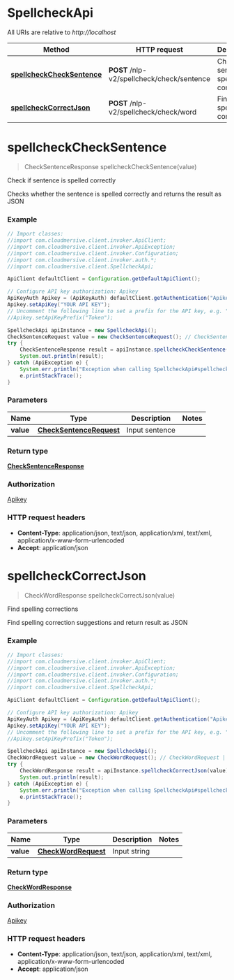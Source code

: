 # SpellcheckApi

All URIs are relative to *http://localhost*

Method | HTTP request | Description
------------- | ------------- | -------------
[**spellcheckCheckSentence**](SpellcheckApi.md#spellcheckCheckSentence) | **POST** /nlp-v2/spellcheck/check/sentence | Check if sentence is spelled correctly
[**spellcheckCorrectJson**](SpellcheckApi.md#spellcheckCorrectJson) | **POST** /nlp-v2/spellcheck/check/word | Find spelling corrections


<a name="spellcheckCheckSentence"></a>
# **spellcheckCheckSentence**
> CheckSentenceResponse spellcheckCheckSentence(value)

Check if sentence is spelled correctly

Checks whether the sentence is spelled correctly and returns the result as JSON

### Example
```java
// Import classes:
//import com.cloudmersive.client.invoker.ApiClient;
//import com.cloudmersive.client.invoker.ApiException;
//import com.cloudmersive.client.invoker.Configuration;
//import com.cloudmersive.client.invoker.auth.*;
//import com.cloudmersive.client.SpellcheckApi;

ApiClient defaultClient = Configuration.getDefaultApiClient();

// Configure API key authorization: Apikey
ApiKeyAuth Apikey = (ApiKeyAuth) defaultClient.getAuthentication("Apikey");
Apikey.setApiKey("YOUR API KEY");
// Uncomment the following line to set a prefix for the API key, e.g. "Token" (defaults to null)
//Apikey.setApiKeyPrefix("Token");

SpellcheckApi apiInstance = new SpellcheckApi();
CheckSentenceRequest value = new CheckSentenceRequest(); // CheckSentenceRequest | Input sentence
try {
    CheckSentenceResponse result = apiInstance.spellcheckCheckSentence(value);
    System.out.println(result);
} catch (ApiException e) {
    System.err.println("Exception when calling SpellcheckApi#spellcheckCheckSentence");
    e.printStackTrace();
}
```

### Parameters

Name | Type | Description  | Notes
------------- | ------------- | ------------- | -------------
 **value** | [**CheckSentenceRequest**](CheckSentenceRequest.md)| Input sentence |

### Return type

[**CheckSentenceResponse**](CheckSentenceResponse.md)

### Authorization

[Apikey](../README.md#Apikey)

### HTTP request headers

 - **Content-Type**: application/json, text/json, application/xml, text/xml, application/x-www-form-urlencoded
 - **Accept**: application/json

<a name="spellcheckCorrectJson"></a>
# **spellcheckCorrectJson**
> CheckWordResponse spellcheckCorrectJson(value)

Find spelling corrections

Find spelling correction suggestions and return result as JSON

### Example
```java
// Import classes:
//import com.cloudmersive.client.invoker.ApiClient;
//import com.cloudmersive.client.invoker.ApiException;
//import com.cloudmersive.client.invoker.Configuration;
//import com.cloudmersive.client.invoker.auth.*;
//import com.cloudmersive.client.SpellcheckApi;

ApiClient defaultClient = Configuration.getDefaultApiClient();

// Configure API key authorization: Apikey
ApiKeyAuth Apikey = (ApiKeyAuth) defaultClient.getAuthentication("Apikey");
Apikey.setApiKey("YOUR API KEY");
// Uncomment the following line to set a prefix for the API key, e.g. "Token" (defaults to null)
//Apikey.setApiKeyPrefix("Token");

SpellcheckApi apiInstance = new SpellcheckApi();
CheckWordRequest value = new CheckWordRequest(); // CheckWordRequest | Input string
try {
    CheckWordResponse result = apiInstance.spellcheckCorrectJson(value);
    System.out.println(result);
} catch (ApiException e) {
    System.err.println("Exception when calling SpellcheckApi#spellcheckCorrectJson");
    e.printStackTrace();
}
```

### Parameters

Name | Type | Description  | Notes
------------- | ------------- | ------------- | -------------
 **value** | [**CheckWordRequest**](CheckWordRequest.md)| Input string |

### Return type

[**CheckWordResponse**](CheckWordResponse.md)

### Authorization

[Apikey](../README.md#Apikey)

### HTTP request headers

 - **Content-Type**: application/json, text/json, application/xml, text/xml, application/x-www-form-urlencoded
 - **Accept**: application/json

